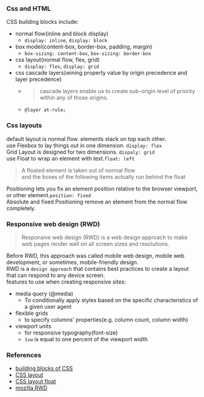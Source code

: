 ### Css and HTML 
CSS building blocks include:    
- normal flow(inline and block display)
  - `display: inline`, `display: block`
- box model(content-box, border-box, padding, margin)
  - `box-sizing: content-box`, `box-sizing: border-box`
- css layout(normal flow, flex, grid)
  -  `display: flex`, `display: grid`
- css cascade layers(wining property value by origin precedence and layer precedence)
  - > cascade layers enable us to create sub-origin level of priority within any of those origins.
  - `@layer at-rule;`
### Css layouts
default layout is normal flow. elements stack on top each other.    
use Flexbox to lay things out in one dimension. `display: flex`         
Grid Layout is designed for two dimensions. `dispaly: grid`    
use Float to wrap an element with text.`float: left`    
> A floated element is taken out of normal flow      
> and the boxes of the following items actually run behind the float

Positioning lets you fix an element position relative to the browser viewport, or other element.`position: fixed`     
Absolute and fixed Positioning remove an element from the normal flow completely.     

### Responsive web design (RWD)
> Responsive web design (RWD) is a web design approach to make web pages render well on all screen sizes and resolutions.

Before RWD, this approach was called mobile web design, mobile web development, or sometimes, mobile-friendly design.    
RWD is a `design approach` that contains best practices to create a layout that can respond to any device screen.    
features to use when creating responsive sites:    
- media query (@media)
  - To conditionally apply styles based on the specific characteristics of a given user agent
- flexible grids
  - to specify columns' properties(e.g. column count, column width)
- viewport units
  - for responsive typography(font-size)
  - `1vw` is equal to one percent of the viewport width
### References
- [building blocks of CSS](https://developer.mozilla.org/en-US/docs/Learn/CSS/Building_blocks)    
- [CSS layout](https://developer.mozilla.org/en-US/docs/Learn/CSS/CSS_layout/Introduction)
- [CSS layout float](https://developer.mozilla.org/en-US/docs/Learn/CSS/CSS_layout/Floats)
- [mozilla RWD](https://developer.mozilla.org/en-US/docs/Learn/CSS/CSS_layout/Responsive_Design)